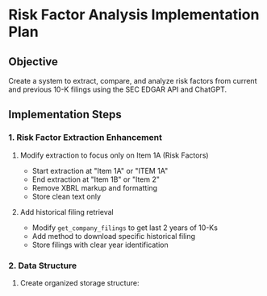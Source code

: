 # Risk Factor Analysis Implementation Plan

## Objective
Create a system to extract, compare, and analyze risk factors from current and previous 10-K filings using the SEC EDGAR API and ChatGPT.

## Implementation Steps

### 1. Risk Factor Extraction Enhancement
1. Modify extraction to focus only on Item 1A (Risk Factors)
   - Start extraction at "Item 1A" or "ITEM 1A"
   - End extraction at "Item 1B" or "Item 2"
   - Remove XBRL markup and formatting
   - Store clean text only

2. Add historical filing retrieval
   - Modify `get_company_filings` to get last 2 years of 10-Ks
   - Add method to download specific historical filing
   - Store filings with clear year identification

### 2. Data Structure
1. Create organized storage structure: 
